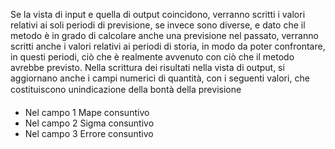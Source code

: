 Se la vista di input e quella di output coincidono, verranno scritti i valori relativi ai soli periodi  di previsione, se invece sono diverse, e dato che il metodo è in grado di calcolare anche una previsione nel passato, verranno scritti anche i valori relativi ai periodi di storia, in modo da poter confrontare, in questi periodi, ciò che è realmente avvenuto con ciò che il metodo avrebbe previsto.
Nella scrittura dei risultati nella vista di output, si aggiornano anche i campi numerici di quantità,  con i seguenti valori, che costituiscono unindicazione della bontà della previsione
-  Nel campo 1 Mape consuntivo
-  Nel campo 2 Sigma consuntivo
-  Nel campo 3 Errore consuntivo

